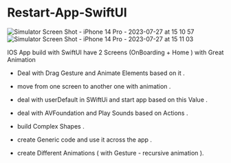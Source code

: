 # Restart-App-SwiftUI


![Simulator Screen Shot - iPhone 14 Pro - 2023-07-27 at 15 10 57](https://github.com/eng-oday/Restart-App-SwiftUI/assets/30195311/213209bb-8ecf-491f-b980-7d3c847ab35c|width=45%) ![Simulator Screen Shot - iPhone 14 Pro - 2023-07-27 at 15 11 03](https://github.com/eng-oday/Restart-App-SwiftUI/assets/30195311/a41e5535-237c-4c15-9256-ef9016a5b303|width=250|height=45%)


IOS App build with SwiftUI have 2 Screens (OnBoarding + Home ) with Great Animation 

- Deal with Drag Gesture and Animate Elements based on it .

- move from one screen to another one with animation .

- deal with userDefault in SWiftUi and start app based on this Value .

- deal with AVFoundation and Play Sounds based on Actions .

- build Complex Shapes .

- create Generic code and use it across the app .

- create Different Animations ( with Gesture - recursive animation ).
